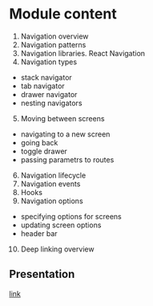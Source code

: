 # Module content

1. Navigation overview
2. Navigation patterns
3. Navigation libraries. React Navigation
4. Navigation types

- stack navigator
- tab navigator
- drawer navigator
- nesting navigators

5. Moving between screens

- navigating to a new screen
- going back
- toggle drawer
- passing parametrs to routes

6. Navigation lifecycle
7. Navigation events
8. Hooks
9. Navigation options

- specifying options for screens
- updating screen options
- header bar

10. Deep linking overview

## Presentation

[link](https://rolling-scopes-school.github.io/react-native-course/navigation/presentation.html)
